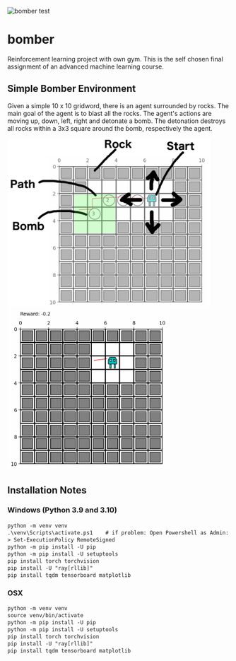 ![bomber test](https://github.com/eidelen/bomber/actions/workflows/testBomberEnv.yml/badge.svg)

# bomber
Reinforcement learning project with own gym. This is the self chosen final assignment of an advanced machine learning course. 

## Simple Bomber Environment
Given a simple 10 x 10 gridword, there is an agent surrounded by rocks. 
The main goal of the agent is to blast all the rocks. 
The agent's actions are moving up, down, left, right and detonate a bomb.
The detonation destroys all rocks within a 3x3 square around the bomb, respectively the agent.

<img src="https://github.com/eidelen/bomber/blob/main/rsc/explanation.png" width="460"><img src="https://github.com/eidelen/bomber/blob/main/rsc/simple-episode.gif" width="365">


## Installation Notes
### Windows (Python 3.9 and 3.10)
```
python -m venv venv
.\venv\Scripts\activate.ps1    # if problem: Open Powershell as Admin: > Set-ExecutionPolicy RemoteSigned
python -m pip install -U pip
python -m pip install -U setuptools
pip install torch torchvision
pip install -U "ray[rllib]"
pip install tqdm tensorboard matplotlib
```

### OSX
```
python -m venv venv
source venv/bin/activate
python -m pip install -U pip
python -m pip install -U setuptools
pip install torch torchvision
pip install -U "ray[rllib]"
pip install tqdm tensorboard matplotlib
```
